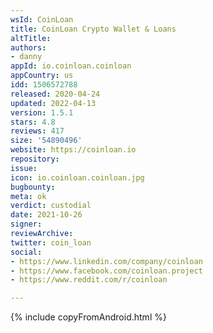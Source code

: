```yaml
---
wsId: CoinLoan
title: CoinLoan Сrypto Wallet & Loans
altTitle: 
authors:
- danny
appId: io.coinloan.coinloan
appCountry: us
idd: 1506572788
released: 2020-04-24
updated: 2022-04-13
version: 1.5.1
stars: 4.8
reviews: 417
size: '54890496'
website: https://coinloan.io
repository: 
issue: 
icon: io.coinloan.coinloan.jpg
bugbounty: 
meta: ok
verdict: custodial
date: 2021-10-26
signer: 
reviewArchive: 
twitter: coin_loan
social:
- https://www.linkedin.com/company/coinloan
- https://www.facebook.com/coinloan.project
- https://www.reddit.com/r/coinloan

---
```


{% include copyFromAndroid.html %}
